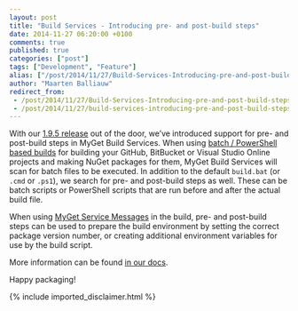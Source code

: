 ```yaml
---
layout: post
title: "Build Services - Introducing pre- and post-build steps"
date: 2014-11-27 06:20:00 +0100
comments: true
published: true
categories: ["post"]
tags: ["Development", "Feature"]
alias: ["/post/2014/11/27/Build-Services-Introducing-pre-and-post-build-steps.aspx", "/post/2014/11/27/build-services-introducing-pre-and-post-build-steps.aspx"]
author: "Maarten Balliauw"
redirect_from:
 - /post/2014/11/27/Build-Services-Introducing-pre-and-post-build-steps.aspx.html
 - /post/2014/11/27/build-services-introducing-pre-and-post-build-steps.aspx.html
---
```


<p>With our <a href="/post/2014/11/18/myget-1-9-5-release-notes.aspx">1.9.5 release</a> out of the door, we’ve introduced support for pre- and post-build steps in MyGet Build Services. When using <a href="http://docs.myget.org/docs/reference/build-services#Build_process_for_batch__PowerShell_based_builds">batch / PowerShell based builds</a> for building your GitHub, BitBucket or Visual Studio Online projects and making NuGet packages for them, MyGet Build Services will scan for batch files to be executed. In addition to the default <code>build.bat</code> (or <code>.cmd</code> or <code>.ps1</code>), we search for pre- and post-build steps as well. These can be batch scripts or PowerShell scripts that are run before and after the actual build file.</p> <p>When using <a href="/post/2014/11/26/Build-Services-supports-Service-Messages.aspx" target="_blank">MyGet Service Messages</a> in the build, pre- and post-build steps can be used to prepare the build environment by setting the correct package version number, or creating additional environment variables for use by the build script. </p><p>More information can be found <a href="http://docs.myget.org/docs/reference/build-services#Pre-_and_post-build_steps">in our docs</a>. </p><p>Happy packaging!</p>
{% include imported_disclaimer.html %}
